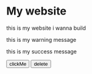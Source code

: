<!DOCTYPE html>
<html lang="en">
<head>
    <meta charset="UTF-8">
    <meta name="viewport" content="width=device-width, initial-scale=1.0">
    <title>class selector</title>
    <link rel="stylesheet" href="c_style.css">
</head>
<body>
    <h1 class="heading">My website</h1>
    <p class ="info">this is my website i wanna build</p>
    <p class ="warning "> this is my warning message </p>
    <p class="success">this is my success message</p>
    <button class="btn">clickMe </button>
    <button class ="btn danger">delete</button>
</body>
</html>
